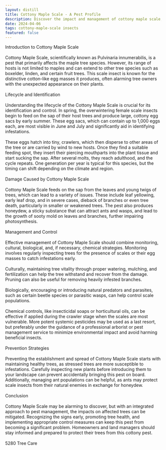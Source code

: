 ```yaml
---
layout: distill
title: Cottony Maple Scale - A Pest Profile
description: Discover the impact and management of cottony maple scale, a pervasive tree pest, in our informative pest profile article.
date: 2024-04-06
tags: cottony-maple-scale insects
featured: false
---
```


Introduction to Cottony Maple Scale<br /><br />Cottony Maple Scale, scientifically known as Pulvinaria innumerabilis, is a pest that primarily affects the maple tree species. However, its range of hosts is not limited to maples and can extend to other tree species such as boxelder, linden, and certain fruit trees. This scale insect is known for the distinctive cotton-like egg masses it produces, often alarming tree owners with the unexpected appearance on their plants.<br /><br />Lifecycle and Identification<br /><br />Understanding the lifecycle of the Cottony Maple Scale is crucial for its identification and control. In spring, the overwintering female scale insects begin to feed on the sap of their host trees and produce large, cottony egg sacs by early summer. These egg sacs, which can contain up to 1,000 eggs each, are most visible in June and July and significantly aid in identifying infestations.<br /><br />These eggs hatch into tiny, crawlers, which then disperse to other areas of the tree or are carried by wind to new hosts. Once they find a suitable feeding spot, they insert their piercing mouthparts into the plant tissue and start sucking the sap. After several molts, they reach adulthood, and the cycle repeats. One generation per year is typical for this species, but the timing can shift depending on the climate and region.<br /><br />Damage Caused by Cottony Maple Scale<br /><br />Cottony Maple Scale feeds on the sap from the leaves and young twigs of trees, which can lead to a variety of issues. These include leaf yellowing, early leaf drop, and in severe cases, dieback of branches or even tree death, particularly in smaller or weakened trees. The pest also produces honeydew, a sticky substance that can attract ants and wasps, and lead to the growth of sooty mold on leaves and branches, further impairing photosynthesis.<br /><br />Management and Control<br /><br />Effective management of Cottony Maple Scale should combine monitoring, cultural, biological, and, if necessary, chemical strategies. Monitoring involves regularly inspecting trees for the presence of scales or their egg masses to catch infestations early.<br /><br />Culturally, maintaining tree vitality through proper watering, mulching, and fertilization can help the tree withstand and recover from the damage. Pruning can also be useful for removing heavily infested branches.<br /><br />Biologically, encouraging or introducing natural predators and parasites, such as certain beetle species or parasitic wasps, can help control scale populations.<br /><br />Chemical controls, like insecticidal soaps or horticultural oils, can be effective if applied during the crawler stage when the scales are most vulnerable. More potent systemic pesticides may be used as a last resort, but preferably under the guidance of a professional arborist or pest management service to minimize environmental impact and avoid harming beneficial insects.<br /><br />Prevention Strategies<br /><br />Preventing the establishment and spread of Cottony Maple Scale starts with maintaining healthy trees, as stressed trees are more susceptible to infestations. Carefully inspecting new plants before introducing them to your landscape can prevent accidentally bringing this pest on board. Additionally, managing ant populations can be helpful, as ants may protect scale insects from their natural enemies in exchange for honeydew.<br /><br />Conclusion<br /><br />Cottony Maple Scale may be alarming to discover, but with an integrated approach to pest management, the impacts on affected trees can be mitigated. Recognizing the signs early, promoting tree health, and implementing appropriate control measures can keep this pest from becoming a significant problem. Homeowners and land managers should stay informed and prepared to protect their trees from this cottony pest.<br /><br />5280 Tree Care
